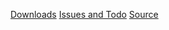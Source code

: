 [Downloads](http://code.google.com/p/yoiang/downloads/list?q=label:RemoteWindows)
[Issues and Todo](http://code.google.com/p/yoiang/issues/list?q=label:RemoteWindows)
[Source](http://code.google.com/p/yoiang/source/browse)